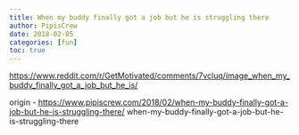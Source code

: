 ```yaml
---
title: When my buddy finally got a job but he is struggling there
author: PipisCrew
date: 2018-02-05
categories: [fun]
toc: true
---
```


https://www.reddit.com/r/GetMotivated/comments/7vcluq/image_when_my_buddy_finally_got_a_job_but_he_is/

origin - https://www.pipiscrew.com/2018/02/when-my-buddy-finally-got-a-job-but-he-is-struggling-there/ when-my-buddy-finally-got-a-job-but-he-is-struggling-there